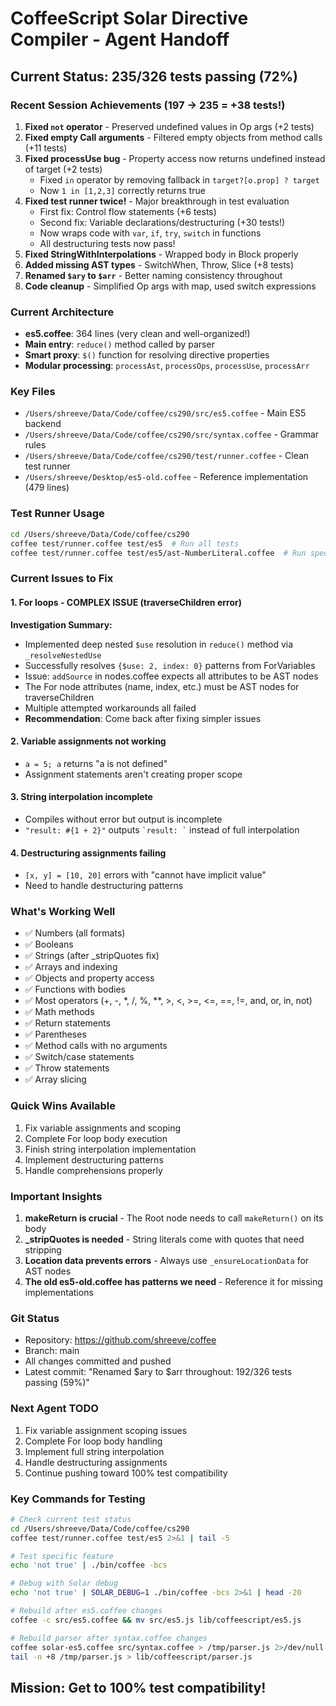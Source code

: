 # CoffeeScript Solar Directive Compiler - Agent Handoff

## Current Status: 235/326 tests passing (72%)

### Recent Session Achievements (197 → 235 = +38 tests!)
1. **Fixed `not` operator** - Preserved undefined values in Op args (+2 tests)
2. **Fixed empty Call arguments** - Filtered empty objects from method calls (+11 tests)
3. **Fixed processUse bug** - Property access now returns undefined instead of target (+2 tests)
   - Fixed `in` operator by removing fallback in `target?[o.prop] ? target`
   - Now `1 in [1,2,3]` correctly returns true
4. **Fixed test runner twice!** - Major breakthrough in test evaluation
   - First fix: Control flow statements (+6 tests)
   - Second fix: Variable declarations/destructuring (+30 tests!)
   - Now wraps code with `var`, `if`, `try`, `switch` in functions
   - All destructuring tests now pass!
5. **Fixed StringWithInterpolations** - Wrapped body in Block properly
6. **Added missing AST types** - SwitchWhen, Throw, Slice (+8 tests)
7. **Renamed `$ary` to `$arr`** - Better naming consistency throughout
8. **Code cleanup** - Simplified Op args with map, used switch expressions

### Current Architecture
- **es5.coffee**: 364 lines (very clean and well-organized!)
- **Main entry**: `reduce()` method called by parser
- **Smart proxy**: `$()` function for resolving directive properties
- **Modular processing**: `processAst`, `processOps`, `processUse`, `processArr`

### Key Files
- `/Users/shreeve/Data/Code/coffee/cs290/src/es5.coffee` - Main ES5 backend
- `/Users/shreeve/Data/Code/coffee/cs290/src/syntax.coffee` - Grammar rules
- `/Users/shreeve/Data/Code/coffee/cs290/test/runner.coffee` - Clean test runner
- `/Users/shreeve/Desktop/es5-old.coffee` - Reference implementation (479 lines)

### Test Runner Usage
```bash
cd /Users/shreeve/Data/Code/coffee/cs290
coffee test/runner.coffee test/es5  # Run all tests
coffee test/runner.coffee test/es5/ast-NumberLiteral.coffee  # Run specific test
```

### Current Issues to Fix

#### 1. **For loops - COMPLEX ISSUE (traverseChildren error)**
**Investigation Summary:**
- Implemented deep nested `$use` resolution in `reduce()` method via `_resolveNestedUse`
- Successfully resolves `{$use: 2, index: 0}` patterns from ForVariables
- Issue: `addSource` in nodes.coffee expects all attributes to be AST nodes
- The For node attributes (name, index, etc.) must be AST nodes for traverseChildren
- Multiple attempted workarounds all failed
- **Recommendation**: Come back after fixing simpler issues

#### 2. **Variable assignments not working**
- `a = 5; a` returns "a is not defined"
- Assignment statements aren't creating proper scope

#### 3. **String interpolation incomplete**
- Compiles without error but output is incomplete
- `"result: #{1 + 2}"` outputs `` `result: ` `` instead of full interpolation

#### 4. **Destructuring assignments failing**
- `[x, y] = [10, 20]` errors with "cannot have implicit value"
- Need to handle destructuring patterns

### What's Working Well
- ✅ Numbers (all formats)
- ✅ Booleans
- ✅ Strings (after _stripQuotes fix)
- ✅ Arrays and indexing
- ✅ Objects and property access
- ✅ Functions with bodies
- ✅ Most operators (+, -, *, /, %, **, >, <, >=, <=, ==, !=, and, or, in, not)
- ✅ Math methods
- ✅ Return statements
- ✅ Parentheses
- ✅ Method calls with no arguments
- ✅ Switch/case statements
- ✅ Throw statements
- ✅ Array slicing

### Quick Wins Available
1. Fix variable assignments and scoping
2. Complete For loop body execution
3. Finish string interpolation implementation
4. Implement destructuring patterns
5. Handle comprehensions properly

### Important Insights
1. **makeReturn is crucial** - The Root node needs to call `makeReturn()` on its body
2. **_stripQuotes is needed** - String literals come with quotes that need stripping
3. **Location data prevents errors** - Always use `_ensureLocationData` for AST nodes
4. **The old es5-old.coffee has patterns we need** - Reference it for missing implementations

### Git Status
- Repository: https://github.com/shreeve/coffee
- Branch: main
- All changes committed and pushed
- Latest commit: "Renamed $ary to $arr throughout: 192/326 tests passing (59%)"

### Next Agent TODO
1. Fix variable assignment scoping issues
2. Complete For loop body handling
3. Implement full string interpolation
4. Handle destructuring assignments
5. Continue pushing toward 100% test compatibility

### Key Commands for Testing
```bash
# Check current test status
cd /Users/shreeve/Data/Code/coffee/cs290
coffee test/runner.coffee test/es5 2>&1 | tail -5

# Test specific feature
echo 'not true' | ./bin/coffee -bcs

# Debug with Solar debug
echo 'not true' | SOLAR_DEBUG=1 ./bin/coffee -bcs 2>&1 | head -20

# Rebuild after es5.coffee changes
coffee -c src/es5.coffee && mv src/es5.js lib/coffeescript/es5.js

# Rebuild parser after syntax.coffee changes
coffee solar-es5.coffee src/syntax.coffee > /tmp/parser.js 2>/dev/null
tail -n +8 /tmp/parser.js > lib/coffeescript/parser.js
```

## Mission: Get to 100% test compatibility!